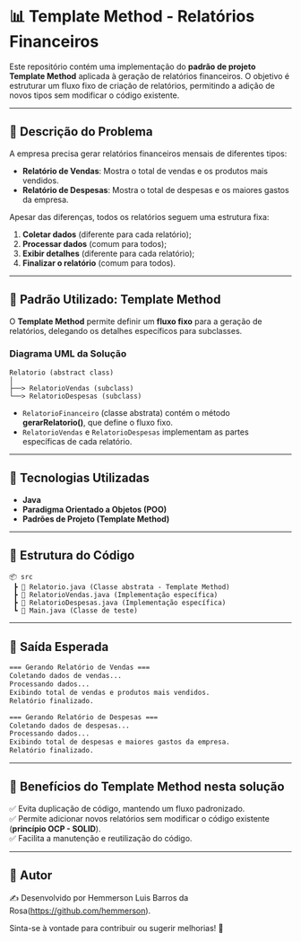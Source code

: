 # 📊 Template Method - Relatórios Financeiros

Este repositório contém uma implementação do **padrão de projeto Template Method** aplicada à geração de relatórios financeiros. O objetivo é estruturar um fluxo fixo de criação de relatórios, permitindo a adição de novos tipos sem modificar o código existente.

---

## 📌 Descrição do Problema

A empresa precisa gerar relatórios financeiros mensais de diferentes tipos:

- **Relatório de Vendas**: Mostra o total de vendas e os produtos mais vendidos.
- **Relatório de Despesas**: Mostra o total de despesas e os maiores gastos da empresa.

Apesar das diferenças, todos os relatórios seguem uma estrutura fixa:

1. **Coletar dados** (diferente para cada relatório);
2. **Processar dados** (comum para todos);
3. **Exibir detalhes** (diferente para cada relatório);
4. **Finalizar o relatório** (comum para todos).

---

## 🔨 Padrão Utilizado: Template Method

O **Template Method** permite definir um **fluxo fixo** para a geração de relatórios, delegando os detalhes específicos para subclasses.

### **Diagrama UML da Solução**
```
Relatorio (abstract class)
│
├──> RelatorioVendas (subclass)
└──> RelatorioDespesas (subclass)
```

- `RelatorioFinanceiro` (classe abstrata) contém o método **gerarRelatorio()**, que define o fluxo fixo.
- `RelatorioVendas` e `RelatorioDespesas` implementam as partes específicas de cada relatório.

---

## 🚀 Tecnologias Utilizadas

- **Java**
- **Paradigma Orientado a Objetos (POO)**
- **Padrões de Projeto (Template Method)**

---

## 📂 Estrutura do Código

```
📦 src
 ┣ 📜 Relatorio.java (Classe abstrata - Template Method)
 ┣ 📜 RelatorioVendas.java (Implementação específica)
 ┣ 📜 RelatorioDespesas.java (Implementação específica)
 ┗ 📜 Main.java (Classe de teste)
```
---

## 📌 Saída Esperada

```sh
=== Gerando Relatório de Vendas ===
Coletando dados de vendas...
Processando dados...
Exibindo total de vendas e produtos mais vendidos.
Relatório finalizado.

=== Gerando Relatório de Despesas ===
Coletando dados de despesas...
Processando dados...
Exibindo total de despesas e maiores gastos da empresa.
Relatório finalizado.
```

---

## 🎯 Benefícios do Template Method nesta solução

✅ Evita duplicação de código, mantendo um fluxo padronizado.  
✅ Permite adicionar novos relatórios sem modificar o código existente (**princípio OCP - SOLID**).  
✅ Facilita a manutenção e reutilização do código.

---

## 📌 Autor

✍️ Desenvolvido por Hemmerson Luis Barros da Rosa(https://github.com/hemmerson).

Sinta-se à vontade para contribuir ou sugerir melhorias! 🚀  

